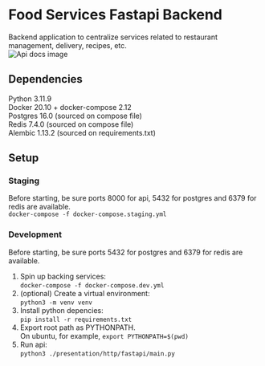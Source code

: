 # Food Services Fastapi Backend

Backend application to centralize services related to restaurant management, delivery, recipes, etc.  
![Api docs image](https://leofernandes.s3.sa-east-1.amazonaws.com/github/food-services/Screenshot+from+2024-08-25+16-28-31.png)


## Dependencies 
Python 3.11.9  
Docker 20.10 + docker-compose 2.12  
Postgres 16.0 (sourced on compose file)    
Redis 7.4.0 (sourced on compose file)  
Alembic 1.13.2 (sourced on requirements.txt)

## Setup
### Staging
Before starting, be sure ports 8000 for api, 5432 for postgres and 6379 for redis are available.  
`docker-compose -f docker-compose.staging.yml`

### Development
Before starting, be sure ports 5432 for postgres and 6379 for redis are available.  
1. Spin up backing services:  
   `docker-compose -f docker-compose.dev.yml`
2. (optional) Create a virtual environment:  
   `python3 -m venv venv`
3. Install python depencies:  
   `pip install -r requirements.txt`
4. Export root path as PYTHONPATH.  
   On ubuntu, for example, `export PYTHONPATH=$(pwd)`
5. Run api:  
   `python3 ./presentation/http/fastapi/main.py`